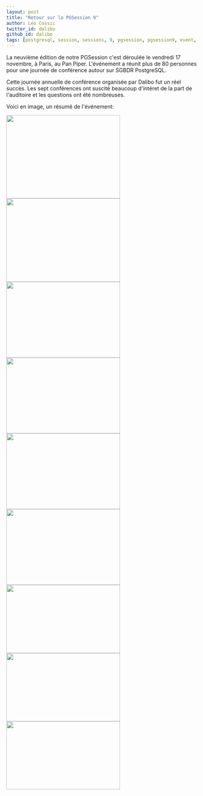 ```yaml
---
layout: post
title: "Retour sur la PGSession 9"
author: Léo Cossic
twitter_id: dalibo
github_id: dalibo
tags: [postgresql, session, sessions, 9, pgsession, pgsession9, event, evenement, conférences, conférence, paris, dalibo]
---
```


La neuvième édition de notre PGSession c'est déroulée le vendredi 17 novembre, à Paris, au Pan Piper. L'événement a réunit plus de 80 personnes pour une journée de conférence autour sur SGBDR PostgreSQL.

<!--MORE-->

Cette journée annuelle de conférence organisée par Dalibo fut un réel succès. Les sept conférences ont suscité beaucoup d'intéret de la part de l'auditoire et les questions ont été nombreuses.

Voici en image, un résumé de l'événement:

<img src="https://github.com/dalibo/blog/blob/gh-pages/img/DO0ureJWkAAx439.jpg" width="300" height="220" /> <img src="https://github.com/dalibo/blog/blob/gh-pages/img/DO05tEKX0AE8bzc.jpg" width="300" height="220" />
<img src="https://github.com/dalibo/blog/blob/gh-pages/img/DO1-WFxWkAA5qiN.jpg" width="300" height="200" /> <img src="https://github.com/dalibo/blog/blob/gh-pages/img/DO1H0bGXUAEQGp7.jpg" width="300" height="200" />
<img src="https://github.com/dalibo/blog/blob/gh-pages/img/DO1P2mHWAAA18hs.jpg" width="300" height="200" /> <img src="https://github.com/dalibo/blog/blob/gh-pages/img/DO1drwyXcAAyFk4.jpg" width="300" height="200" />
<img src="https://github.com/dalibo/blog/blob/gh-pages/img/DO1roeeXcAAN7Yq.jpg" width="300" height="180" /> <img src="https://github.com/dalibo/blog/blob/gh-pages/img/DO1yVKwXkAAbK2s.jpg" width="300" height="180" />
<img src="https://github.com/dalibo/blog/blob/gh-pages/img/DO2LqMyXkAAnSqA.jpg" width="300" height="180" />



